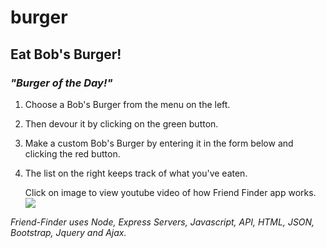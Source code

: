 # burger

## **Eat Bob's Burger!**

### *"Burger of the Day!"*

1. Choose a Bob's Burger from the menu on the left. 
1. Then devour it by clicking on the green button.
1. Make a custom Bob's Burger by entering it in the form below and clicking the red button.
1. The list on the right keeps track of what you've eaten.

      Click on image to view youtube video of how Friend Finder app works.
[![](http://img.youtube.com/vi/1rFG70Wlen0/0.jpg)](http://www.youtube.com/watch?v=1rFG70Wlen0)

*Friend-Finder uses Node, Express Servers, Javascript, API, HTML, JSON, Bootstrap, Jquery and Ajax.*
